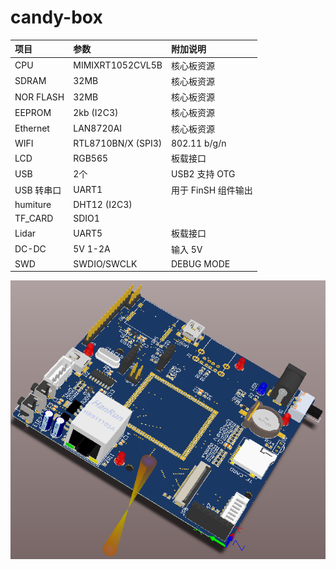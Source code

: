 # candy-box

| 项目 | 参数 | 附加说明 |
|:---|:---|:---|
| CPU | MIMIXRT1052CVL5B | 核心板资源 |
| SDRAM | 32MB | 核心板资源 |
| NOR FLASH | 32MB | 核心板资源 |
| EEPROM | 2kb (I2C3) | 核心板资源 |
| Ethernet | LAN8720AI | 核心板资源 |
| WIFI | RTL8710BN/X (SPI3) | 802.11 b/g/n |
| LCD | RGB565 | 板载接口 |
| USB | 2个 | USB2 支持 OTG |
| USB 转串口 | UART1 | 用于 FinSH 组件输出 |
| humiture | DHT12 (I2C3) |  |
| TF_CARD | SDIO1 |  |
| Lidar | UART5 | 板载接口 |
| DC-DC | 5V 1-2A | 输入 5V |
| SWD | SWDIO/SWCLK | DEBUG MODE |

![candy-box](documentation/picture/candy-box.png)

